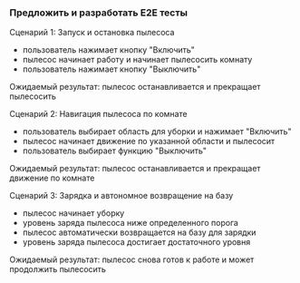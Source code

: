 ### Предложить и разработать E2E тесты
Сценарий 1: Запуск и остановка пылесоса
- пользователь нажимает кнопку "Включить"
- пылесос начинает работу и начинает пылесосить комнату
- пользователь нажимает кнопку "Выключить"

Ожидаемый результат: пылесос останавливается и прекращает пылесосить

Сценарий 2: Навигация пылесоса по комнате
- пользователь выбирает область для уборки и нажимает "Включить"
- пылесос начинает движение по указанной области и пылесосит
- пользователь выбирает функцию "Выключить"

Ожидаемый результат: пылесос останавливается и прекращает движение по комнате

Сценарий 3: Зарядка и автономное возвращение на базу
- пылесос начинает уборку
- уровень заряда пылесоса ниже определенного порога
- пылесос автоматически возвращается на базу для зарядки
- уровень заряда пылесоса достигает достаточного уровня

Ожидаемый результат: пылесос снова готов к работе и может продолжить пылесосить